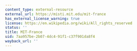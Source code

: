 ```yaml
---
content_type: external-resource
external_url: https://misti.mit.edu/mit-france
has_external_license_warning: true
license: https://en.wikipedia.org/wiki/All_rights_reserved
status: ''
title: MIT-France
uid: 7aa957be-2b07-4dc4-91f1-c37f901da8f4
wayback_url: ''
---
```

